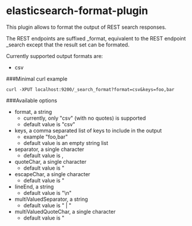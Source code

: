# elasticsearch-format-plugin

This plugin allows to format the output of REST search responses.

The REST endpoints are suffixed _format, equivalent to the REST endpoint _search except that the result set can be formated.

Currently supported output formats are:
* csv

###Minimal curl example 

	curl -XPUT localhost:9200/_search_format?format=csv&keys=foo,bar

###Available options

* format, a string
  * currently, only "csv" (with no quotes) is supported
  * default value is "csv"
* keys, a comma separated list of keys to include in the output
  * example "foo,bar"
  * default value is an empty string list
* separator, a single character
  * default value is ,
* quoteChar, a single character
  * default value is "
* escapeChar, a single character
  * default value is "
* lineEnd, a string
  * default value is "\n"
* multiValuedSeparator, a string
  * default value is " | "
* multiValuedQuoteChar, a single character
  * default value is "
